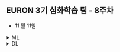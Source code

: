 ## EURON 3기 심화학습 팀 - 8주차

* 11 월 11일 

<details>
<summary>ML</summary>
<div markdown="1">       

<br />  
  
| 주차 | 내용         | 발표자                       | 발표자료 |
| ---- | ------------ | ---------------------------- | -------- |
| 8    | 7장 (1) ~ (4)  |오연재, 이서영, 이다현   | [📚]()    |

  
## Assignment

### 📍 예습과제

1. 딥러닝 파이토치 교과서 7장 (1) ~ (4) 파트를 공부하고 assignment 레포에 제출 

### 📍 복습과제

1. Object detection에서 성능이 좋은 [Yolo v2](https://paperswithcode.com/paper/yolo9000-better-faster-stronger) 논문을 읽어오시면 됩니다.
    - 모델의 아키텍쳐와 성능 향상을 위한 추가적인 방법들에 초점을 맞춰 간단히 읽어오시면 됩니다.
    - 참고 사이트
      [Yolo v2 논문 리뷰 사이트](https://herbwood.tistory.com/17)
      [Yolo v2, v3 논문 리뷰 사이트](https://velog.io/@minkyu4506/%EB%85%BC%EB%AC%B8%EB%A6%AC%EB%B7%B0-YOLOv2-YOLOv3-%EB%A6%AC%EB%B7%B0)



* 궁금한 사항/공유하면 좋을 추가 자료 등 복습한 내용은 2주차 세션 발표 이후 10분동안, 랜덤으로 한 명을 뽑아 발표를 진행 할 예정입니다. 

  
</div>
</details>



<details>
<summary>DL</summary>
<div markdown="1">       

<br />  
  
| 주차 | 내용         | 발표자                       | 발표자료 |
| ---- | ------------ | ---------------------------- | -------- |
| 8   | 5. Label Propagation for Node Classification	 | 최지우, 최예은   | [📚]()    |

  
* 4강 내용의 복습과제는 이전주차 (논문 special session) 에서 다루었기 때문에 복습과제가 없습니다. 
* 예습과제만 수행해주시면 됩니다. 

  
</div>
</details>
